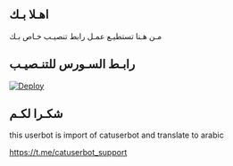 ## اهـلا بـك
مـن هـنا تستطيـع عمـل رابط تنصيـب خـاص بـك

## رابـط السـورس للتنـصيـب

[![Deploy](https://www.herokucdn.com/deploy/button.svg)](https://heroku.com/deploy?template=https://github.com/Husseik/jmthon)

## شكـرا لكـم 


this userbot is import of catuserbot and translate to arabic

https://t.me/catuserbot_support
